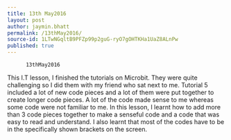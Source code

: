 ```yaml
---
title: 13th May2016
layout: post
author: jaymin.bhatt
permalink: /13thMay2016/
source-id: 1LTwNGqltB9PFZp99p2guG-ryO7gOHTKHa1UaZ8ALnPw
published: true
---
```

          13thMay2016

This I.T lesson, I finished the tutorials on Microbit. They were quite challenging so I did them with my friend who sat next to me. Tutorial 5 included a lot of new code pieces and a lot of them were put together to create longer code pieces. A lot of the code made sense to me whereas some code were not familiar to me. In this lesson, I learnt how to add more than 3 code pieces together to make a senseful code and a code that was easy to read and understand. I also learnt that most of the codes have to be in the specifically shown brackets on the screen. 

